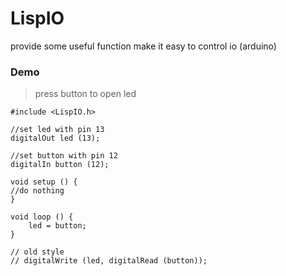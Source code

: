 # LispIO
provide some useful function make it easy to control io (arduino)

### Demo
> press button to open led

````
#include <LispIO.h>

//set led with pin 13
digitalOut led (13);

//set button with pin 12
digitalIn button (12);

void setup () {
//do nothing
}

void loop () {
	led = button;
}

// old style
// digitalWrite (led, digitalRead (button));
   
````
